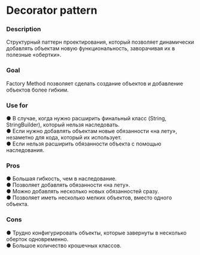 # Decorator pattern 

### Description
Cтруктурный паттерн проектирования, который позволяет динамически добавлять объектам новую функциональность, заворачивая их в полезные «обертки».

### Goal
Factory Method позволяет сделать создание объектов и добавление объектов более гибким.

### Use for
● В случае, когда нужно расширить финальный класс (String, StringBuilder), который нельзя наследовать.
<br>
● Если нужно добавлять объектам новые обязанности «на лету», незаметно для кода, который их использует.<br>
● Если нельзя расширить обязанности объекта с помощью наследования.<br>

### Pros

● Большая гибкость, чем в наследование.<br>
● Позволяет добавлять обязанности «на лету».<br>
● Можно добавлять несколько новых обязанностей сразу.<br>
● Позволяет иметь несколько мелких объектов, вместо одного объекта.

### Cons
● Трудно конфигурировать объекты, которые завернуты в несколько оберток одновременно.<br>
● Большое количество крошечных классов.


 

